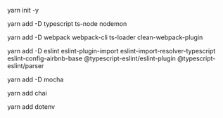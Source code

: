 yarn init -y

yarn add -D typescript ts-node nodemon

yarn add -D webpack webpack-cli ts-loader clean-webpack-plugin

yarn add -D eslint eslint-plugin-import eslint-import-resolver-typescript eslint-config-airbnb-base @typescript-eslint/eslint-plugin @typescript-eslint/parser

yarn add -D mocha

yarn add chai

yarn add dotenv
